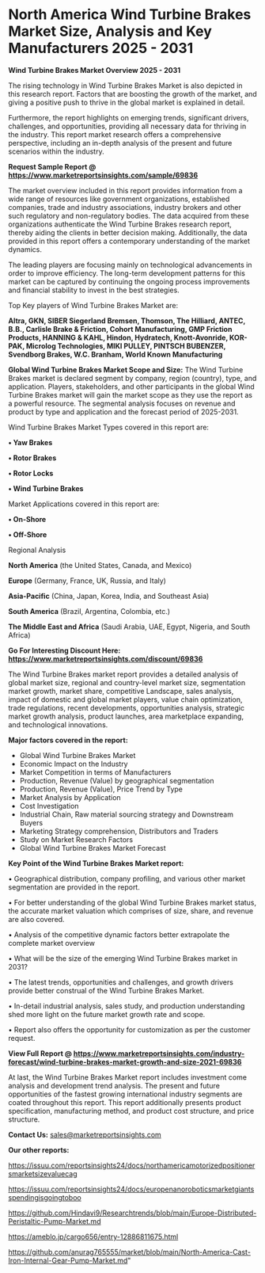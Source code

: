 # North America Wind Turbine Brakes Market Size, Analysis and Key Manufacturers 2025 - 2031

<Strong> Wind Turbine Brakes Market Overview 2025 - 2031</strong>

The rising technology in Wind Turbine Brakes Market is also depicted in this research report. Factors that are boosting the growth of the market, and giving a positive push to thrive in the global market is explained in detail.

Furthermore, the report highlights on emerging trends, significant drivers, challenges, and opportunities, providing all necessary data for thriving in the industry. This report market research offers a comprehensive perspective, including an in-depth analysis of the present and future scenarios within the industry.

<strong>Request Sample Report @ <a href=https://www.marketreportsinsights.com/sample/69836>https://www.marketreportsinsights.com/sample/69836</a></strong>

The market overview included in this report provides information from a wide range of resources like government organizations, established companies, trade and industry associations, industry brokers and other such regulatory and non-regulatory bodies. The data acquired from these organizations authenticate the Wind Turbine Brakes research report, thereby aiding the clients in better decision making. Additionally, the data provided in this report offers a contemporary understanding of the market dynamics.

The leading players are focusing mainly on technological advancements in order to improve efficiency. The long-term development patterns for this market can be captured by continuing the ongoing process improvements and financial stability to invest in the best strategies.

Top Key players of Wind Turbine Brakes Market are:

<strong>Altra, GKN, SIBER Siegerland Bremsen, Thomson, The Hilliard, ANTEC, B.B., Carlisle Brake & Friction, Cohort Manufacturing, GMP Friction Products, HANNING & KAHL, Hindon, Hydratech, Knott-Avonride, KOR-PAK, Microlog Technologies, MIKI PULLEY, PINTSCH BUBENZER, Svendborg Brakes, W.C. Branham, World Known Manufacturing</strong>

<strong><b>Global Wind Turbine Brakes Market Scope and Size:</b></strong>
The Wind Turbine Brakes market is declared segment by company, region (country), type, and application. Players, stakeholders, and other participants in the global Wind Turbine Brakes market will gain the market scope as they use the report as a powerful resource. The segmental analysis focuses on revenue and product by type and application and the forecast period of 2025-2031.

Wind Turbine Brakes Market Types covered in this report are:

<strong>• Yaw Brakes

• Rotor Brakes

• Rotor Locks

• Wind Turbine Brakes</strong>

Market Applications covered in this report are:

<strong>• On-Shore

• Off-Shore</strong> 

Regional Analysis

<strong>North America</strong> (the United States, Canada, and Mexico)

<strong>Europe</strong> (Germany, France, UK, Russia, and Italy)

<strong>Asia-Pacific</strong> (China, Japan, Korea, India, and Southeast Asia)

<strong>South America</strong> (Brazil, Argentina, Colombia, etc.)

<strong>The Middle East and Africa</strong> (Saudi Arabia, UAE, Egypt, Nigeria, and South Africa)

<strong>Go For Interesting Discount Here: <a href=https://www.marketreportsinsights.com/discount/69836>https://www.marketreportsinsights.com/discount/69836</a></strong>

The Wind Turbine Brakes market report provides a detailed analysis of global market size, regional and country-level market size, segmentation market growth, market share, competitive Landscape, sales analysis, impact of domestic and global market players, value chain optimization, trade regulations, recent developments, opportunities analysis, strategic market growth analysis, product launches, area marketplace expanding, and technological innovations.

<strong><b>Major factors covered in the report:</b></strong>
<ul>
  <li>Global Wind Turbine Brakes Market </li>
  <li>Economic Impact on the Industry</li>
  <li>Market Competition in terms of Manufacturers</li>
  <li>Production, Revenue (Value) by geographical segmentation</li>
  <li>Production, Revenue (Value), Price Trend by Type</li>
  <li>Market Analysis by Application</li>
  <li>Cost Investigation</li>
  <li>Industrial Chain, Raw material sourcing strategy and Downstream Buyers</li>
  <li>Marketing Strategy comprehension, Distributors and Traders</li>
  <li>Study on Market Research Factors</li>
  <li>Global Wind Turbine Brakes Market Forecast</li>
</ul>

<strong><b>Key Point of the Wind Turbine Brakes Market report:</b></strong>

• Geographical distribution, company profiling, and various other market segmentation are provided in the report.

• For better understanding of the global Wind Turbine Brakes market status, the accurate market valuation which comprises of size, share, and revenue are also covered.

• Analysis of the competitive dynamic factors better extrapolate the complete market overview

• What will be the size of the emerging Wind Turbine Brakes market in 2031?

• The latest trends, opportunities and challenges, and growth drivers provide better construal of the Wind Turbine Brakes Market.

• In-detail industrial analysis, sales study, and production understanding shed more light on the future market growth rate and scope.

• Report also offers the opportunity for customization as per the customer request.

<strong><b>View Full Report @ <a href=https://www.marketreportsinsights.com/industry-forecast/wind-turbine-brakes-market-growth-and-size-2021-69836>https://www.marketreportsinsights.com/industry-forecast/wind-turbine-brakes-market-growth-and-size-2021-69836</a></b></strong>


At last, the Wind Turbine Brakes Market report includes investment come analysis and development trend analysis. The present and future opportunities of the fastest growing international industry segments are coated throughout this report. This report additionally presents product specification, manufacturing method, and product cost structure, and price structure.

<strong>Contact Us:</strong>
sales@marketreportsinsights.com

<strong>Our other reports:</strong>

<a href=https://issuu.com/reportsinsights24/docs/northamericamotorizedpositionersmarketsizevaluecag>https://issuu.com/reportsinsights24/docs/northamericamotorizedpositionersmarketsizevaluecag</a>

<a href=https://issuu.com/reportsinsights24/docs/europenanoroboticsmarketgiantsspendingisgoingtoboo>https://issuu.com/reportsinsights24/docs/europenanoroboticsmarketgiantsspendingisgoingtoboo</a>

<a href=https://github.com/Hindavi9/Researchtrends/blob/main/Europe-Distributed-Peristaltic-Pump-Market.md>https://github.com/Hindavi9/Researchtrends/blob/main/Europe-Distributed-Peristaltic-Pump-Market.md</a>

<a href=https://ameblo.jp/cargo656/entry-12886811675.html>https://ameblo.jp/cargo656/entry-12886811675.html</a>

<a href=https://github.com/anurag765555/market/blob/main/North-America-Cast-Iron-Internal-Gear-Pump-Market.md>https://github.com/anurag765555/market/blob/main/North-America-Cast-Iron-Internal-Gear-Pump-Market.md</a>"
